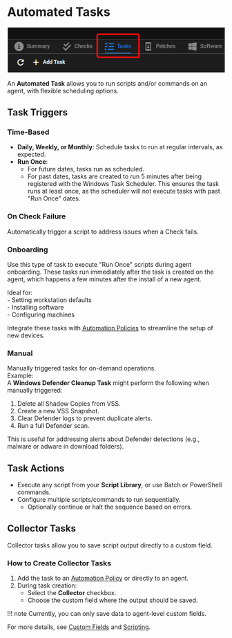 # Automated Tasks

![Automated Tasks](images/automated_tasks.png)

An **Automated Task** allows you to run scripts and/or commands on an agent, with flexible scheduling options.

## Task Triggers

### Time-Based
- **Daily, Weekly, or Monthly**: Schedule tasks to run at regular intervals, as expected.
- **Run Once**:  
    - For future dates, tasks run as scheduled.  
    - For past dates, tasks are created to run 5 minutes after being registered with the Windows Task Scheduler. This ensures the task runs at least once, as the scheduler will not execute tasks with past "Run Once" dates.

### On Check Failure
Automatically trigger a script to address issues when a Check fails.  


### Onboarding
Use this type of task to execute "Run Once" scripts during agent onboarding. These tasks run immediately after the task is created on the agent, which happens a few minutes after the install of a new agent.

Ideal for:  
    - Setting workstation defaults  
    - Installing software  
    - Configuring machines  

Integrate these tasks with [Automation Policies](automation_policies.md) to streamline the setup of new devices.

### Manual
Manually triggered tasks for on-demand operations.  
Example:  
A **Windows Defender Cleanup Task** might perform the following when manually triggered:  
1. Delete all Shadow Copies from VSS.  
2. Create a new VSS Snapshot.  
3. Clear Defender logs to prevent duplicate alerts.  
4. Run a full Defender scan.  

This is useful for addressing alerts about Defender detections (e.g., malware or adware in download folders).

## Task Actions

- Execute any script from your **Script Library**, or use Batch or PowerShell commands.
- Configure multiple scripts/commands to run sequentially.  
  - Optionally continue or halt the sequence based on errors.

## Collector Tasks

Collector tasks allow you to save script output directly to a custom field.

### How to Create Collector Tasks
1. Add the task to an [Automation Policy](automation_policies.md) or directly to an agent.  
2. During task creation:
   - Select the **Collector** checkbox.
   - Choose the custom field where the output should be saved.

!!! note
    Currently, you can only save data to agent-level custom fields.

For more details, see [Custom Fields](custom_fields.md) and [Scripting](scripting.md).
